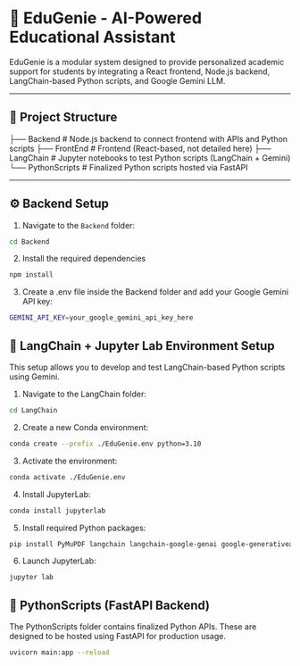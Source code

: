 # 🧠 EduGenie - AI-Powered Educational Assistant

EduGenie is a modular system designed to provide personalized academic support for students by integrating a React frontend, Node.js backend, LangChain-based Python scripts, and Google Gemini LLM.

---

## 📁 Project Structure

├── Backend # Node.js backend to connect frontend with APIs and Python scripts 
├── FrontEnd # Frontend (React-based, not detailed here) 
├── LangChain # Jupyter notebooks to test Python scripts (LangChain + Gemini) 
└── PythonScripts # Finalized Python scripts hosted via FastAPI

---

## ⚙️ Backend Setup

1. Navigate to the `Backend` folder:

```bash
cd Backend
```

2. Install the required dependencies
```bash
npm install
```

3. Create a .env file inside the Backend folder and add your Google Gemini API key:
```bash
GEMINI_API_KEY=your_google_gemini_api_key_here
```

## 🔬 LangChain + Jupyter Lab Environment Setup

This setup allows you to develop and test LangChain-based Python scripts using Gemini.

1. Navigate to the LangChain folder:
```bash
cd LangChain
```

2. Create a new Conda environment:
```bash
conda create --prefix ./EduGenie.env python=3.10
```

3. Activate the environment:
```bash
conda activate ./EduGenie.env
```

4. Install JupyterLab:
```bash
conda install jupyterlab
```

5. Install required Python packages:
```bash
pip install PyMuPDF langchain langchain-google-genai google-generativeai langchain-community python-dotenv
```

6. Launch JupyterLab:
```bash
jupyter lab
```

## 🚀 PythonScripts (FastAPI Backend)

The PythonScripts folder contains finalized Python APIs.
These are designed to be hosted using FastAPI for production usage.

```bash
uvicorn main:app --reload
```

